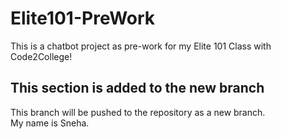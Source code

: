 # Elite101-PreWork
This is a chatbot project as pre-work for my Elite 101 Class with Code2College!<br/>

## This section is added to the new branch
This branch will be pushed to the repository as a new branch. <br/>
My name is Sneha. <br/>
